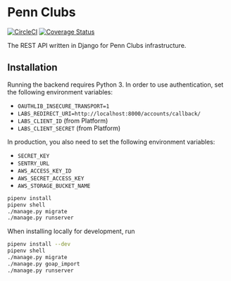 # Penn Clubs
[![CircleCI](https://circleci.com/gh/pennlabs/clubs-backend.svg?style=shield)](https://circleci.com/gh/pennlabs/clubs-backend)
[![Coverage Status](https://coveralls.io/repos/github/pennlabs/clubs-backend/badge.svg?branch=master)](https://coveralls.io/github/pennlabs/clubs-backend?branch=master)

The REST API written in Django for Penn Clubs infrastructure.

## Installation

Running the backend requires Python 3. In order to use authentication, set the following environment variables:
- `OAUTHLIB_INSECURE_TRANSPORT=1`
- `LABS_REDIRECT_URI=http://localhost:8000/accounts/callback/`
- `LABS_CLIENT_ID` (from Platform)
- `LABS_CLIENT_SECRET` (from Platform)

In production, you also need to set the following environment variables:
- `SECRET_KEY`
- `SENTRY_URL`
- `AWS_ACCESS_KEY_ID`
- `AWS_SECRET_ACCESS_KEY`
- `AWS_STORAGE_BUCKET_NAME`

```bash
pipenv install
pipenv shell
./manage.py migrate
./manage.py runserver
```

When installing locally for development, run
```bash
pipenv install --dev
pipenv shell
./manage.py migrate
./manage.py goap_import
./manage.py runserver
```
